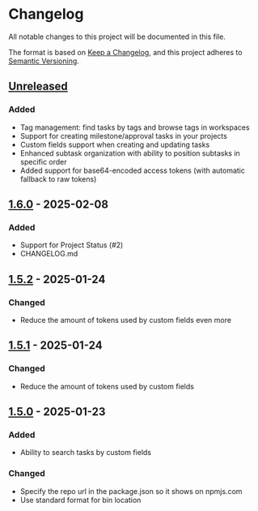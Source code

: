 # Changelog

All notable changes to this project will be documented in this file.

The format is based on [Keep a Changelog](https://keepachangelog.com/en/1.1.0/),
and this project adheres to [Semantic Versioning](https://semver.org/spec/v2.0.0.html).


## [Unreleased]

### Added
- Tag management: find tasks by tags and browse tags in workspaces
- Support for creating milestone/approval tasks in your projects
- Custom fields support when creating and updating tasks
- Enhanced subtask organization with ability to position subtasks in specific order
- Added support for base64-encoded access tokens (with automatic fallback to raw tokens)

## [1.6.0] - 2025-02-08

### Added

- Support for Project Status (#2)
- CHANGELOG.md

## [1.5.2] - 2025-01-24

### Changed

- Reduce the amount of tokens used by custom fields even more

## [1.5.1] - 2025-01-24

### Changed

- Reduce the amount of tokens used by custom fields

## [1.5.0] - 2025-01-23

### Added

- Ability to search tasks by custom fields

### Changed

- Specify the repo url in the package.json so it shows on npmjs.com
- Use standard format for bin location

[unreleased]: https://github.com/muuvlabs/muuv-cli/compare/v1.6.0..HEAD
[1.6.0]: https://github.com/olivierlacan/keep-a-changelog/compare/v1.5.2...v1.6.0
[1.5.2]: https://github.com/olivierlacan/keep-a-changelog/compare/v1.5.1...v1.5.2
[1.5.1]: https://github.com/olivierlacan/keep-a-changelog/compare/v1.5.0...v1.5.1
[1.5.0]: https://github.com/olivierlacan/keep-a-changelog/compare/v1.4.0...v1.5.0
